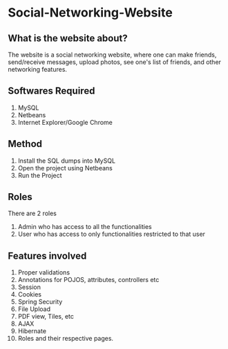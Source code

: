 # Social-Networking-Website

## What is the website about?
The website is a social networking website, where one can make friends, send/receive messages, upload photos, see one's list of friends, and other networking features.

## Softwares Required
1. MySQL
2. Netbeans
3. Internet Explorer/Google Chrome

## Method
1. Install the SQL dumps into MySQL
2. Open the project using Netbeans
3. Run the Project

## Roles
There are 2 roles
1. Admin who has access to all the functionalities
2. User who has access to only functionalities restricted to that user

## Features involved
1. Proper validations
2. Annotations for POJOS, attributes, controllers etc
3. Session
4. Cookies
5. Spring Security
6. File Upload
7. PDF view, Tiles, etc
8. AJAX
9. Hibernate
10. Roles and their respective pages.
